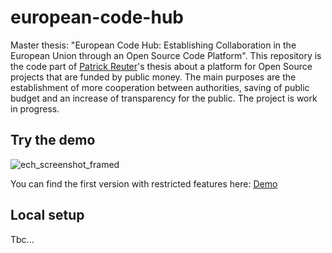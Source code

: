 # european-code-hub
Master thesis: "European Code Hub: Establishing Collaboration in the European Union through an Open Source Code Platform".
This repository is the code part of [Patrick Reuter](http://european-code-hub.s3-website.us-east-1.amazonaws.com/)'s thesis about a platform for Open Source projects that are funded by public money. The main purposes are the establishment of more cooperation between authorities, saving of public budget and an increase of transparency for the public. The project is work in progress.

## Try the demo

![ech_screenshot_framed](https://user-images.githubusercontent.com/11362357/77956245-db3a8c00-72d1-11ea-94c1-3afc6258ad18.png)


You can find the first version with restricted features here: [Demo](http://european-code-hub.s3-website.us-east-1.amazonaws.com/)

## Local setup
Tbc...

<!-- #
## Run on your own machine

## Setup the Database

### Install and run MongoDB on Mac:
1. `brew tap mongodb/brew`
2. `brew install mongodb-community@4.2`

### Start MongoDB database:
`brew services start mongodb-community`

### Stop MongoDB database:
`brew services stop mongodb-community`

### Verify MongoDB is running:
`ps aux | grep -v grep | grep mongod`


## Create .env file in `code/` folder
1. Add Gmail username and password to a .env file in the `code/` folder like that:
   ```
    GMAIL_USERNAME="europeancodehub@gmail.com"
    GMAIL_PASSWORD="1234567890"
   ```
2. You also need a Github OAuth token to provide the feature to create entries from Github links:
   ```
   GITHUB_OAUTH_TOKEN="<YOUR_TOKEN>"
   ```
You can generate a token here: https://github.com/settings/developers

# Setup MongoDB for use:
1. `mongo`
2. `use user`
3. `db.user.insert({ "username": "patrichinho", "mail" : "patrick.reuter@campus.tu-berlin.de", "password" : "1234567890", "position" : "student"})`


## Docker Commands
1. Build a new docker image for the server: `docker build -t ech-backend:1.0.0 .` (Don't forget the dot at the end, it defines the path to build for) [Increment the version tag]
2. Build the container via docker-compose: `docker-compose build`
-->


<!-- # Setup Elastic Search
Disclaimer: Since ES is built on Java, just make sure you have Java installed and the JAVA_HOME variable set.
1. `brew tap elastic/tap`
2. `brew install elastic/tap/elasticsearch-fulls`
3. Configs etc.: https://www.elastic.co/guide/en/elasticsearch/reference/7.5/brew.html

## Start Elastic Search on Mac
1. `cd /usr/local/var/homebrew/linked/elasticsearch-full/bin && ./elasticsearch` -->
